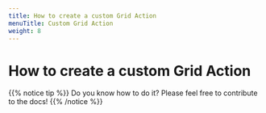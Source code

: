 ```yaml
---
title: How to create a custom Grid Action
menuTitle: Custom Grid Action
weight: 8
---
```


# How to create a custom Grid Action

{{% notice tip %}}
Do you know how to do it? Please feel free to contribute to the docs!
{{% /notice %}}
